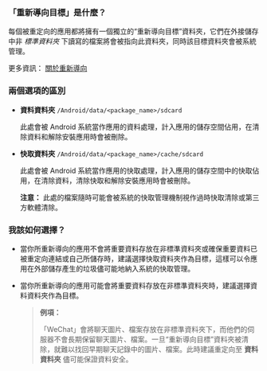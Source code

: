 ### 「重新導向目標」是什麼？

每個被重定向的應用都將擁有一個獨立的“重新導向目標”資料夾，它們在外接儲存中非 _標準資料夾_ 下讀寫的檔案將會被指向此資料夾，同時該目標資料夾會被系統管理。

更多資訊： [關於重新導向](https://rikka.app/storage_redirect/docs/zh-TW/?doc=%E9%97%9C%E6%96%BC%E9%87%8D%E6%96%B0%E5%B0%8E%E5%90%91)

### 兩個選項的區別

- **資料資料夾** `/Android/data/<package_name>/sdcard`
  
  此處會被 Android 系統當作應用的資料處理，計入應用的儲存空間佔用，在清除資料和解除安裝應用時會被刪除。

- **快取資料夾** `/Android/data/<package_name>/cache/sdcard`
  
  此處會被 Android 系統當作應用的快取處理，計入應用的儲存空間中的快取佔用，在清除資料，清除快取和解除安裝應用時會被刪除。
  
  **注意：** 此處的檔案隨時可能會被系統的快取管理機制視作過時快取清除或第三方軟體清除。

### 我該如何選擇？

- 當你所重新導向的應用不會將重要資料存放在非標準資料夾或確保重要資料已被重定向連結或自己所儲存時，建議選擇快取資料夾作為目標，這樣可以令應用在外部儲存產生的垃圾儘可能地納入系統的快取管理。

- 當你所重新導向的應用可能會將重要資料存放在非標準資料夾時，建議選擇資料資料夾作為目標。

  > **例項：**
  > 
  > 「WeChat」會將聊天圖片、檔案存放在非標準資料夾下，而他們的伺服器不會長期保留聊天圖片、檔案。一旦“重新導向目標”資料夾被清除，就難以找回早期聊天記錄中的圖片、檔案。此時建議重定向至 **資料資料夾** 儘可能保證資料安全。